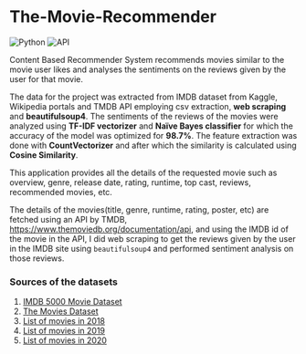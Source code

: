 # The-Movie-Recommender

![Python](https://img.shields.io/badge/Python-3.8-blueviolet)
![API](https://img.shields.io/badge/API-TMDB-fcba03)

Content Based Recommender System recommends movies similar to the movie user likes and analyses the sentiments on the reviews given by the user for that movie. 

The data for the project was extracted from IMDB dataset from Kaggle, Wikipedia portals and TMDB API employing csv extraction, **web scraping** and **beautifulsoup4**. The sentiments of the reviews of the movies were analyzed using **TF-IDF vectorizer** and **Naïve Bayes classifier** for which the accuracy of the model was optimized for **98.7%**. The feature extraction was done with **CountVectorizer** and after which the similarity is calculated using **Cosine Similarity**.

This application provides all the details of the requested movie such as overview, genre, release date, rating, runtime, top cast, reviews, recommended movies, etc.

The details of the movies(title, genre, runtime, rating, poster, etc) are fetched using an API by TMDB, https://www.themoviedb.org/documentation/api, and using the IMDB id of the movie in the API, I did web scraping to get the reviews given by the user in the IMDB site using `beautifulsoup4` and performed sentiment analysis on those reviews.

### Sources of the datasets 

1. [IMDB 5000 Movie Dataset](https://www.kaggle.com/carolzhangdc/imdb-5000-movie-dataset)
2. [The Movies Dataset](https://www.kaggle.com/rounakbanik/the-movies-dataset)
3. [List of movies in 2018](https://en.wikipedia.org/wiki/List_of_American_films_of_2018)
4. [List of movies in 2019](https://en.wikipedia.org/wiki/List_of_American_films_of_2019)
5. [List of movies in 2020](https://en.wikipedia.org/wiki/List_of_American_films_of_2020)
